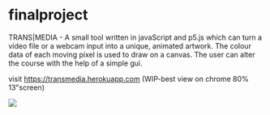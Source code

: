# finalproject
TRANS|MEDIA - A small tool written in javaScript and p5.js which can turn a video file or a webcam input into a unique, animated artwork. The colour data of each moving pixel is used to draw on a canvas. The user can alter the course with the help of a simple gui.

visit https://transmedia.herokuapp.com 
(WIP-best view on chrome 80% 13"screen)

<img src="/public/presentation.gif"/>
